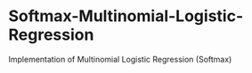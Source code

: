 # Softmax-Multinomial-Logistic-Regression
 Implementation of Multinomial Logistic Regression (Softmax) 
